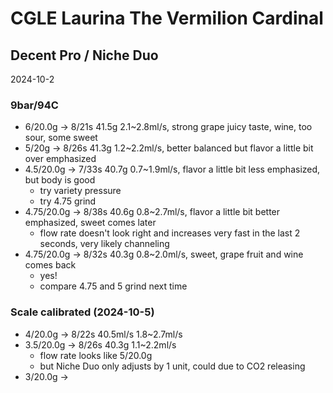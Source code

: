 # CGLE Laurina The Vermilion Cardinal

## Decent Pro / Niche Duo

2024-10-2

### 9bar/94C

- 6/20.0g -> 8/21s 41.5g 2.1\~2.8ml/s, strong grape juicy taste, wine, too sour, some sweet
- 5/20g -> 8/26s 41.3g 1.2\~2.2ml/s, better balanced but flavor a little bit over emphasized
- 4.5/20.0g -> 7/33s 40.7g 0.7\~1.9ml/s, flavor a little bit less emphasized, but body is good
  - try variety pressure
  - try 4.75 grind
- 4.75/20.0g -> 8/38s 40.6g 0.8\~2.7ml/s, flavor a little bit better emphasized, sweet comes later
  - flow rate doesn't look right and increases very fast in the last 2 seconds, very likely channeling
- 4.75/20.0g -> 8/32s 40.3g 0.8\~2.0ml/s, sweet, grape fruit and wine comes back
  - yes!
  - compare 4.75 and 5 grind next time

### Scale calibrated (2024-10-5)

- 4/20.0g -> 8/22s 40.5ml/s 1.8\~2.7ml/s
- 3.5/20.0g -> 8/26s 40.3g 1.1\~2.2ml/s
  - flow rate looks like 5/20.0g
  - but Niche Duo only adjusts by 1 unit, could due to CO2 releasing
- 3/20.0g ->
